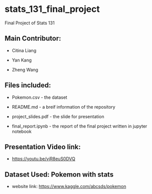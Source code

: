 # stats_131_final_project
Final Project of Stats 131

## Main Contributor:
* Citina Liang

* Yan Kang

* Zheng Wang

## Files included:

* Pokemon.csv - the dataset

* README.md - a breif information of the repository

* project_slides.pdf - the slide for presentation

* final_report.ipynb - the report of the final project written in jupyter notebook

## Presentation Video link:

* https://youtu.be/vjR8euS0DVQ

## Dataset Used: Pokemon with stats

* website link: https://www.kaggle.com/abcsds/pokemon




